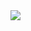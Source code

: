 <img src="https://github.com/musauyumaz/CSharp/blob/main/Gen%C3%A7ay%20Y%C4%B1ld%C4%B1z/A%E2%80%99dan%20Z%E2%80%99ye%20Temel%20C%23%2010%20Programlama%20E%C4%9Fitimi/90)%20Say%C4%B1sal%20T%C3%BCrlerin%20char%20T%C3%BCr%C3%BCne%20D%C3%B6n%C3%BC%C5%9Ft%C3%BCr%C3%BClmesi/ascii-table.png" width="auto">
